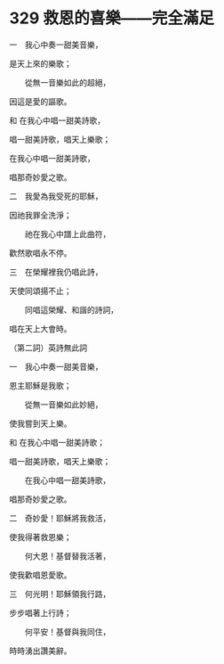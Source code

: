 # 329 救恩的喜樂——完全滿足

一　我心中奏一甜美音樂，

是天上來的樂歌；

　　從無一音樂如此的超絕，

因這是愛的謳歌。

和 在我心中唱一甜美詩歌，

唱一甜美詩歌，唱天上樂歌；

在我心中唱一甜美詩歌，

唱那奇妙愛之歌。

二　我愛為我受死的耶穌，

因祂我罪全洗淨；

　　祂在我心中譜上此曲符，

歡然歌唱永不停。

三　在榮耀裡我仍唱此詩，

天使同頌揚不止；

　　同唱這榮耀、和諧的詩詞，

唱在天上大會時。

（第二詞）英詩無此詞

一　我心中奏一甜美音樂，

恩主耶穌是我歌；

　　從無一音樂如此妙絕，

使我嘗到天上樂。

和 在我心中唱一甜美詩歌；

唱一甜美詩歌，唱天上樂歌；

　　在我心中唱一甜美詩歌，

唱那奇妙愛之歌。

二　奇妙愛！耶穌將我救活，

使我得著救恩樂；

　　何大恩！基督替我活著，

使我歡唱恩愛歌。

三　何光明！耶穌領我行路，

步步唱著上行詩；

　　何平安！基督與我同住，

時時湧出讚美辭。

